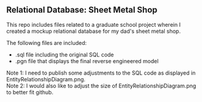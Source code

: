 ## Relational Database: Sheet Metal Shop

This repo includes files related to a graduate school project wherein I created a mockup relational database for my dad's sheet metal shop. 

The following files are included:
- .sql file including the original SQL code
- .pgn file that displays the final reverse engineered model

<div>
     Note 1: I need to publish some adjustments to the SQL code as displayed in EntityRelationshipDiagram.png.
</br>Note 2: I would also like to adjust the size of EntityRelationshipDiagram.png to better fit github. 
